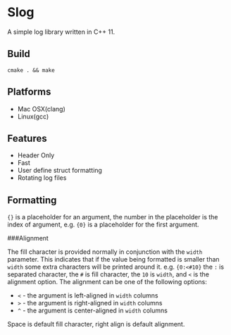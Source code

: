 Slog
====

A simple log library written in C++ 11.

Build
-----

    cmake . && make

Platforms
---------

* Mac OSX(clang)
* Linux(gcc)

Features
--------

* Header Only
* Fast
* User define struct formatting
* Rotating log files

Formatting
----------

`{}` is a placeholder for an argument, the number in the placeholder is the index of argument, e.g. `{0}` is a placeholder for the first argument.

###Alignment

The fill character is provided normally in conjunction with the `width` parameter. This indicates that if the value being formatted is smaller than `width` some extra characters will be printed around it. e.g. `{0:<#10}` the `:` is separated character, the `#` is fill character, the `10` is `width`, and `<` is the alignment option. The alignment can be one of the following options:

* `<` - the argument is left-aligned in `width` columns
* `>` - the argument is right-aligned in `width` columns
* `^` - the argument is center-aligned in `width` columns

Space is default fill character, right align is default alignment.
